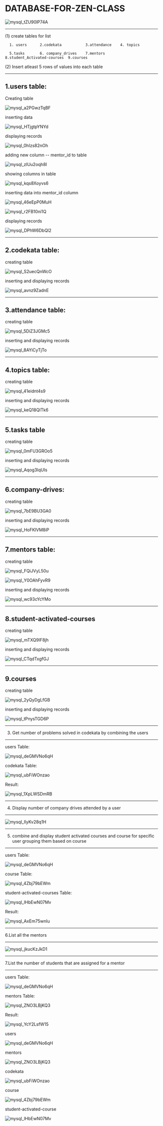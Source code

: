 # DATABASE-FOR-ZEN-CLASS
![mysql_tZU90lP74A](https://user-images.githubusercontent.com/95994543/174428110-5a6202fb-0ec9-4f72-b919-e9b457cd65a3.png)

-----------------------------------------------------------------------------------------------
(1)  create tables for list 

      1. users      2.codekata           3.attendance    4. topics    
     
      5.tasks       6. company_drives    7.mentors       8.student_Activated-courses  9.courses

(2) Insert atleast 5 rows of values into each table
 
-----------------------------------------------------------------------------------------------     
               

 1.users table:
----------------

  Creating table
  
![mysql_a2PGwzTqBF](https://user-images.githubusercontent.com/95994543/174428395-7961bd2f-df0e-42bb-b4d3-94045080f737.png)

  inserting data 
  
![mysql_HTjgtpYNYd](https://user-images.githubusercontent.com/95994543/174429859-6fa67e7e-0032-4e1f-90ee-8c1c323b8411.png)
 
 displaying records

![mysql_0hIzs82nOh](https://user-images.githubusercontent.com/95994543/174429860-02976ee0-c0ad-43cb-b34d-ce7f9be1fecc.png)

 adding new column -- mentor_id to table
 
![mysql_zIUu2oqh8I](https://user-images.githubusercontent.com/95994543/174432875-7d2bd034-8939-45be-a7a2-0aea94841249.png)

 showing columns in table

![mysql_kqs8Xoyvs6](https://user-images.githubusercontent.com/95994543/174432877-107241d9-23e2-41ba-97ee-83a76a070749.png)

 inserting data into mentor_id column
  
![mysql_46eEpP0MuH](https://user-images.githubusercontent.com/95994543/174432886-d1dffd9b-ce63-4f6c-970a-9f4dadb6a4a3.png)

![mysql_r2FB10ni1Q](https://user-images.githubusercontent.com/95994543/174432890-30b8f9f4-4294-4334-ac49-7aaa0c479129.png)

displaying records

![mysql_DPhW6DbQl2](https://user-images.githubusercontent.com/95994543/174432893-4ee7d72a-d8d4-4d55-9346-500007ca40b6.png)

-------------------------------------------------------------------------------------------------------------------------

   2.codekata table:
 --------------------
  
  creating table
 
![mysql_S2uecQnWcO](https://user-images.githubusercontent.com/95994543/174428514-dc065d63-e845-49d4-a474-f034269ddcfc.png)

 inserting and displaying records

![mysql_avnz9ZadnE](https://user-images.githubusercontent.com/95994543/174429943-a82f8a1f-8f05-424a-b5ca-61deb4732488.png)

---------------------------------------------------------------------------------------------------------------------------

  3.attendance table:
--------------------------

   creating table
   
![mysql_5DiZ3JGMc5](https://user-images.githubusercontent.com/95994543/174428581-9f19181f-d146-413c-b81b-29672c7fa087.png)

   inserting and displaying records

![mysql_8AYiCyTjTo](https://user-images.githubusercontent.com/95994543/174430057-d3e7ee10-52a2-4036-9cdc-b64b715b9fb1.png)

----------------------------------------------------------------------------------------------------------------------------

  4.topics table:
------------------
  creating table

![mysql_41eidnt4s9](https://user-images.githubusercontent.com/95994543/174428658-f9b293e0-e592-4d68-a384-5dd64d261c4c.png)

 inserting and displaying records
 
![mysql_keQ18QITk6](https://user-images.githubusercontent.com/95994543/174432423-661e55de-9c81-4833-9df9-ff0f7b32c670.png)

---------------------------------------------------------------------------------------------------------------------------

  5.tasks table
-----------------
creating table

![mysql_0mFU3GROo5](https://user-images.githubusercontent.com/95994543/174430901-f0208f14-855c-4c6f-aafc-d40c86ebeba2.png)

 inserting and displaying records

![mysql_Aqog3lqUIs](https://user-images.githubusercontent.com/95994543/174430958-e25b188b-2eb6-4d4a-9067-456ae5bcfa60.png)

---------------------------------------------------------------------------------------------------------------------------

6.company-drives:
-----------------
 creating table

![mysql_7bE9BU3GA0](https://user-images.githubusercontent.com/95994543/174428852-8285965f-9ea4-442c-8fef-b012f5e15e9e.png)

 inserting and displaying records

![mysql_HoFKlVM8iP](https://user-images.githubusercontent.com/95994543/174431088-1606f0db-9abb-402c-8f9a-9b7c94573440.png)

----------------------------------------------------------------------------------------------------------------------------

  7.mentors table:
---------------------
 creating table

![mysql_FQiJVyL50u](https://user-images.githubusercontent.com/95994543/174428976-c6811bde-cc81-42a9-abda-47beb1cf45c1.png)

![mysql_Y0OAhFyvR9](https://user-images.githubusercontent.com/95994543/174429005-82d28f44-c011-4355-b95d-3ca2da7277c0.png)
 
 inserting and displaying records

![mysql_wc93cYcYMo](https://user-images.githubusercontent.com/95994543/174431425-187675af-9b70-4419-9056-cf4e9ba77784.png)

---------------------------------------------------------------------------------------------------------------------------
 8.student-activated-courses
----------------------------
 creating table 

![mysql_mTXQ9IF8jh](https://user-images.githubusercontent.com/95994543/174429124-94f4e635-36ec-4e19-9480-2e1fe2328e8b.png)

 inserting and displaying records
 
![mysql_CTqdTxgfGJ](https://user-images.githubusercontent.com/95994543/174431514-2e2ab8a9-2a47-422d-a63b-f493d4d4a24c.png)

--------------------------------------------------------------------------------------------------------------------------
  9.courses
-------------
 creating table

![mysql_2yQyDgLfGB](https://user-images.githubusercontent.com/95994543/174429199-885c98b0-75fd-4390-a4fb-7a0381c24b5b.png)

 inserting and displaying records
 
![mysql_tPnysTGD6P](https://user-images.githubusercontent.com/95994543/174431602-c0976ddf-a1cf-4070-94e1-09365943e5b1.png)

---------------------------------------------------------------------------------------------
3. Get number of problems solved in codekata by combining the users
--------------------------------------------------------------------------------------------

users Table:

![mysql_deGMVNo6qH](https://user-images.githubusercontent.com/95994543/174435392-803efd81-f932-4e94-a90c-ef73f1ad2824.png)

codekata Table:

![mysql_ubFiWOnzao](https://user-images.githubusercontent.com/95994543/174435414-0d021e7b-90e7-4d78-9ecc-6037670466f3.png)

Result:

![mysql_1XpLWSDmRB](https://user-images.githubusercontent.com/95994543/174433361-09b3346f-b433-4ab9-b81d-09706d1912bc.png)

---------------------------------------------------------------------------------------------
4. Display number of company drives attended by a user
-----------------------------------------------------------------------------------------------
![mysql_llyKv28q1H](https://user-images.githubusercontent.com/95994543/174433517-51b13be0-baa0-48d9-9674-01d140589c86.png)

-------------------------------------------------------------------------------------------
5. combine and display student activated courses and course for specific user grouping them based on course
-------------------------------------------------------------------------------------------

users Table:

![mysql_deGMVNo6qH](https://user-images.githubusercontent.com/95994543/174435392-803efd81-f932-4e94-a90c-ef73f1ad2824.png)

course Table:

![mysql_4Zbj79bEWm](https://user-images.githubusercontent.com/95994543/174435428-d3bced84-7e3a-4098-a3e3-06343b3b8874.png)

student-activated-courses Table:

![mysql_lHbEwN07Mv](https://user-images.githubusercontent.com/95994543/174435436-8b54e7ce-6f82-4eea-bc61-6326bf9d0f06.png)

Result:

![mysql_AxEm75wnIu](https://user-images.githubusercontent.com/95994543/174434378-ceacb2e5-5f08-403a-8214-a9a6c9e4d8a2.png)

--------------------------------------------------------------------------------------------
6.List all the mentors

-----------------------------------------------------------------------------------------------

![mysql_jkucKzJkD1](https://user-images.githubusercontent.com/95994543/174433631-7464ee1c-7ff8-4bac-b0f2-9cebe73e7cec.png)

-----------------------------------------------------------------------------------------------
7.List the number of students that are assigned for a mentor

----------------------------------------------------------------------------------------------

users Table:

![mysql_deGMVNo6qH](https://user-images.githubusercontent.com/95994543/174435392-803efd81-f932-4e94-a90c-ef73f1ad2824.png)

mentors Table:


![mysql_ZNO3LBjKQ3](https://user-images.githubusercontent.com/95994543/174435396-29f53850-e904-4a55-a8ff-39a2c3088e6d.png)

Result:


![mysql_YcY2LsfW15](https://user-images.githubusercontent.com/95994543/174434005-2d5806fa-aad2-405b-bcf1-c397cb2a285b.png)




users

![mysql_deGMVNo6qH](https://user-images.githubusercontent.com/95994543/174435392-803efd81-f932-4e94-a90c-ef73f1ad2824.png)

mentors

![mysql_ZNO3LBjKQ3](https://user-images.githubusercontent.com/95994543/174435396-29f53850-e904-4a55-a8ff-39a2c3088e6d.png)

codekata

![mysql_ubFiWOnzao](https://user-images.githubusercontent.com/95994543/174435414-0d021e7b-90e7-4d78-9ecc-6037670466f3.png)

course

![mysql_4Zbj79bEWm](https://user-images.githubusercontent.com/95994543/174435428-d3bced84-7e3a-4098-a3e3-06343b3b8874.png)


student-activated-course

![mysql_lHbEwN07Mv](https://user-images.githubusercontent.com/95994543/174435436-8b54e7ce-6f82-4eea-bc61-6326bf9d0f06.png)










